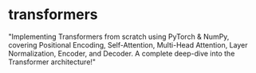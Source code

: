# transformers
"Implementing Transformers from scratch using PyTorch &amp; NumPy, covering Positional Encoding, Self-Attention, Multi-Head Attention, Layer Normalization, Encoder, and Decoder. A complete deep-dive into the Transformer architecture!"
